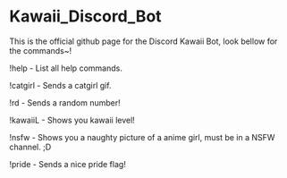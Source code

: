 # Kawaii_Discord_Bot
This is the official github page for the Discord Kawaii Bot, look bellow for the commands~!

!help - List all help commands.

!catgirl - Sends a catgirl gif.

!rd - Sends a random number!

!kawaiiL - Shows you kawaii level!

!nsfw - Shows you a naughty picture of a anime girl, must be in a NSFW channel. ;D

!pride - Sends a nice pride flag!
